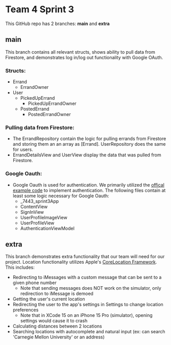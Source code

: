 #  Team 4 Sprint 3

This GitHub repo has 2 branches: **main** and **extra**

## main

This branch contains all relevant structs, shows ability to pull data from Firestore, and demonstrates log in/log out functionality with Google OAuth.

### Structs:
- Errand
  - ErrandOwner
- User
  - PickedUpErrand
    - PickedUpErrandOwner
  - PostedErrand
    - PostedErrandOwner

### Pulling data from Firestore:
- The ErrandRepository contain the logic for pulling errands from Firestore and storing them an an array as [Errand]. UserRepository does the same for users.
- ErrandDetailsView and UserView display the data that was pulled from Firestore.

### Google Oauth:
- Google Oauth is used for authentication. We primarily utilized the [offical example code](https://github.com/google/GoogleSignIn-iOS/tree/main/Samples/Swift/DaysUntilBirthday#google-sign-in-swift-sample-app) to implement authentication. The following files contain at least some logic necessary for Google Oauth:
  - _7443_sprint3App 
  - ContentView
  - SignInView
  - UserProfileImageView
  - UserProfileView
  - AuthenticationViewModel



## extra

This branch demonstrates extra functionality that our team will need for our project. Location functionality utilizes Apple's [CoreLocation Framework](https://developer.apple.com/documentation/corelocation). This includes:
- Redirecting to iMessages with a custom message that can be sent to a given phone number
  - Note that sending messages does NOT work on the simulator, only redirection to iMessage is demoed
- Getting the user's current location
- Redirecting the user to the app's settings in Settings to change location preferences
  - Note that in XCode 15 on an iPhone 15 Pro (simulator), opening settings would cause it to crash
- Calculating distances between 2 locations
- Searching locations with autocomplete and natural input (ex: can search 'Carnegie Mellon University' or an address)
